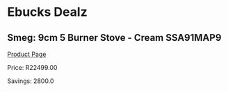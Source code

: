 
# Ebucks Dealz
## Smeg: 9cm 5 Burner Stove - Cream SSA91MAP9
[Product Page](https://www.ebucks.com/web/shop/productSelected.do?prodId=1173100431&catId=704989856)

Price: R22499.00

Savings: 2800.0


	